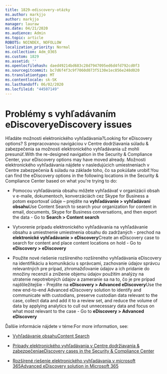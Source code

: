 ```yaml
---
title: 1829-ediscovery-otázky
ms.author: markjjo
author: markjjo
manager: lauraw
ms.date: 04/21/2020
ms.audience: Admin
ms.topic: article
ROBOTS: NOINDEX, NOFOLLOW
localization_priority: Normal
ms.collection: Adm_O365
ms.custom: 1829
ms.assetid: ''
ms.openlocfilehash: daed49214bd683c28d7947095ed6d4fd792cd0f3
ms.sourcegitcommit: bc7d6f4f3c9f7060d073f5130e1ec856e248d020
ms.translationtype: MT
ms.contentlocale: sk-SK
ms.lasthandoff: 06/02/2020
ms.locfileid: "44507149"
---
```

# <a name="ediscovery-issues"></a><span data-ttu-id="e297b-102">Problémy s vyhľadávaním eDiscovery</span><span class="sxs-lookup"><span data-stu-id="e297b-102">eDiscovery issues</span></span>

<span data-ttu-id="e297b-103">Hľadáte možnosti elektronického vyhľadávania?</span><span class="sxs-lookup"><span data-stu-id="e297b-103">Looking for eDiscovery options?</span></span> <span data-ttu-id="e297b-104">S prepracovanou navigáciou v Centre dodržiavania súladu & zabezpečenia sa možnosti elektronického vyhľadávania už mohli presunúť.</span><span class="sxs-lookup"><span data-stu-id="e297b-104">With the re-designed navigation in the Security & Compliance Center, your eDiscovery options may have moved already.</span></span>  <span data-ttu-id="e297b-105">Možnosti elektronického vyhľadávania nájdete v nasledujúcich umiestneniach v Centre zabezpečenia & súladu na základe toho, čo sa pokúšate urobiť:</span><span class="sxs-lookup"><span data-stu-id="e297b-105">You can find the eDiscovery options in the following locations in the Security & Compliance Center based on what you're trying to do:</span></span>

- <span data-ttu-id="e297b-106">Pomocou vyhľadávania obsahu môžete vyhľadávať v organizácii obsah v e-maile, dokumentoch, konverzáciách cez Skype for Business a potom exportovať údaje – prejdite na **vyhľadávanie > vyhľadávaní obsahu**</span><span class="sxs-lookup"><span data-stu-id="e297b-106">Use Content Search to search your organization for content in email, documents, Skype for Business conversations, and then export the data - Go to **Search > Content search**</span></span>

- <span data-ttu-id="e297b-107">Vytvorenie prípadu elektronického vyhľadávania na vyhľadávanie obsahu a umiestnenie umiestnenia obsahu do zadržaných - prechod na **elektronické vyhľadávanie > eDiscovery**</span><span class="sxs-lookup"><span data-stu-id="e297b-107">Create an eDiscovery case to search for content and place content locations on hold - Go to **eDiscovery > eDiscovery**</span></span>

- <span data-ttu-id="e297b-108">Použite nové riešenie rozšíreného rozšíreného vyhľadávania eDiscovery na identifikáciu a komunikáciu s správcami, zachovanie údajov správcu relevantných pre prípad, zhromažďovanie údajov a ich pridanie do množiny recenzií a zníženie objemu údajov použitím analýzy na utratenie nepotrebných údajov a zameranie sa na to, čo je pre prípad najdôležitejšie - Prejdite na **eDiscovery > Advanced eDiscovery**</span><span class="sxs-lookup"><span data-stu-id="e297b-108">Use the new end-to-end Advanced eDiscovery solution to identify and communicate with custodians, preserve custodian data relevant to the case, collect data and add it to a review set, and reduce the volume of data by applying analytics to cull out unnecessary data and focus on what most relevant to the case -  Go to **eDiscovery > Advanced eDiscovery**</span></span>

<span data-ttu-id="e297b-109">Ďalšie informácie nájdete v téme:</span><span class="sxs-lookup"><span data-stu-id="e297b-109">For more information, see:</span></span>

- [<span data-ttu-id="e297b-110">Vyhľadávanie obsahu</span><span class="sxs-lookup"><span data-stu-id="e297b-110">Content Search</span></span>](https://docs.microsoft.com/microsoft-365/compliance/content-search)

- [<span data-ttu-id="e297b-111">Prípady elektronického vyhľadávania v Centre dodržiavania & zabezpečenia</span><span class="sxs-lookup"><span data-stu-id="e297b-111">eDiscovery cases in the Security & Compliance Center</span></span>](https://docs.microsoft.com/microsoft-365/compliance/ediscovery-cases)

- [<span data-ttu-id="e297b-112">Rozšírené riešenie elektronického vyhľadávania v microsoft 365</span><span class="sxs-lookup"><span data-stu-id="e297b-112">Advanced eDiscovery solution in Microsoft 365</span></span>](https://docs.microsoft.com/microsoft-365/compliance/overview-ediscovery-20)
